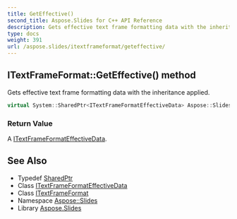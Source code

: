 ```yaml
---
title: GetEffective()
second_title: Aspose.Slides for C++ API Reference
description: Gets effective text frame formatting data with the inheritance applied.
type: docs
weight: 391
url: /aspose.slides/itextframeformat/geteffective/
---
```

## ITextFrameFormat::GetEffective() method


Gets effective text frame formatting data with the inheritance applied.

```cpp
virtual System::SharedPtr<ITextFrameFormatEffectiveData> Aspose::Slides::ITextFrameFormat::GetEffective()=0
```


### Return Value

A [ITextFrameFormatEffectiveData](../../itextframeformateffectivedata/).

## See Also

* Typedef [SharedPtr](../../../system/sharedptr/)
* Class [ITextFrameFormatEffectiveData](../../itextframeformateffectivedata/)
* Class [ITextFrameFormat](../)
* Namespace [Aspose::Slides](../../)
* Library [Aspose.Slides](../../../)